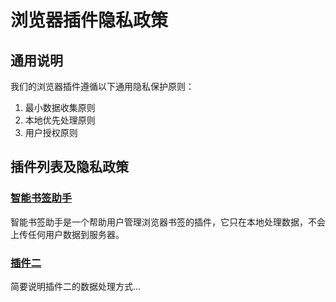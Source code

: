 # 浏览器插件隐私政策

## 通用说明
我们的浏览器插件遵循以下通用隐私保护原则：
1. 最小数据收集原则
2. 本地优先处理原则
3. 用户授权原则

## 插件列表及隐私政策

### [智能书签助手](/privacy/browser-extensions/SmartBookmarkAssistant)
智能书签助手是一个帮助用户管理浏览器书签的插件，它只在本地处理数据，不会上传任何用户数据到服务器。

### [插件二](/privacy/browser-extensions/plugin2)
简要说明插件二的数据处理方式... 